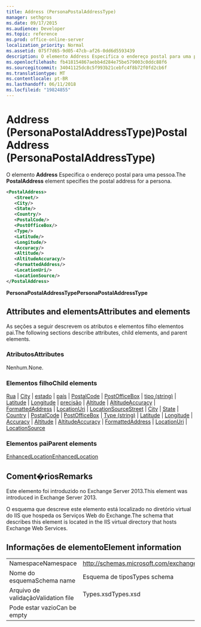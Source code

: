 ```yaml
---
title: Address (PersonaPostalAddressType)
manager: sethgros
ms.date: 09/17/2015
ms.audience: Developer
ms.topic: reference
ms.prod: office-online-server
localization_priority: Normal
ms.assetid: 075f7d65-9d05-47cb-af26-0dd6d5593439
description: O elemento Address Especifica o endereço postal para uma pessoa.
ms.openlocfilehash: fb418154867aebb4d284e75be579003c0ddc88f6
ms.sourcegitcommit: 34041125dc8c5f993b21cebfc4f8b72f0fd2cb6f
ms.translationtype: MT
ms.contentlocale: pt-BR
ms.lasthandoff: 06/11/2018
ms.locfileid: "19824855"
---
```

# <a name="postaladdress-personapostaladdresstype"></a><span data-ttu-id="c6470-103">Address (PersonaPostalAddressType)</span><span class="sxs-lookup"><span data-stu-id="c6470-103">PostalAddress (PersonaPostalAddressType)</span></span>

<span data-ttu-id="c6470-104">O elemento **Address** Especifica o endereço postal para uma pessoa.</span><span class="sxs-lookup"><span data-stu-id="c6470-104">The **PostalAddress** element specifies the postal address for a persona.</span></span> 
  
```XML
<PostalAddress>
   <Street/>
   <City/>
   <State/>
   <Country/>
   <PostalCode/>
   <PostOfficeBox/>
   <Type/>
   <Latitude/>
   <Longitude/>
   <Accuracy/>
   <Altitude/>
   <AltitudeAccuracy/>
   <FormattedAddress/>
   <LocationUri/>
   <LocationSource/>
</PostalAddress>
```

 <span data-ttu-id="c6470-105">**PersonaPostalAddressType**</span><span class="sxs-lookup"><span data-stu-id="c6470-105">**PersonaPostalAddressType**</span></span>
## <a name="attributes-and-elements"></a><span data-ttu-id="c6470-106">Attributes and elements</span><span class="sxs-lookup"><span data-stu-id="c6470-106">Attributes and elements</span></span>

<span data-ttu-id="c6470-107">As seções a seguir descrevem os atributos e elementos filho elementos pai.</span><span class="sxs-lookup"><span data-stu-id="c6470-107">The following sections describe attributes, child elements, and parent elements.</span></span>
  
### <a name="attributes"></a><span data-ttu-id="c6470-108">Atributos</span><span class="sxs-lookup"><span data-stu-id="c6470-108">Attributes</span></span>

<span data-ttu-id="c6470-109">Nenhum.</span><span class="sxs-lookup"><span data-stu-id="c6470-109">None.</span></span>
  
### <a name="child-elements"></a><span data-ttu-id="c6470-110">Elementos filho</span><span class="sxs-lookup"><span data-stu-id="c6470-110">Child elements</span></span>

<span data-ttu-id="c6470-111">[Rua](street.md) | [City](city.md) | [estado](state-ex15websvcsotherref.md) | [país](country.md) | [PostalCode](postalcode.md) | [PostOfficeBox](postofficebox.md) | [tipo (string)](type-string.md) | [Latitude](latitude.md)  |  [ Longitude](longitude.md) | [precisão](accuracy.md) | [Altitude](altitude.md) | [AltitudeAccuracy](altitudeaccuracy.md) | [FormattedAddress](formattedaddress.md) | [LocationUri](locationuri.md) | [LocationSource](locationsource.md)</span><span class="sxs-lookup"><span data-stu-id="c6470-111">[Street](street.md) | [City](city.md) | [State](state-ex15websvcsotherref.md) | [Country](country.md) | [PostalCode](postalcode.md) | [PostOfficeBox](postofficebox.md) | [Type (string)](type-string.md) | [Latitude](latitude.md) | [Longitude](longitude.md) | [Accuracy](accuracy.md) | [Altitude](altitude.md) | [AltitudeAccuracy](altitudeaccuracy.md) | [FormattedAddress](formattedaddress.md) | [LocationUri](locationuri.md) | [LocationSource](locationsource.md)</span></span>
  
### <a name="parent-elements"></a><span data-ttu-id="c6470-112">Elementos pai</span><span class="sxs-lookup"><span data-stu-id="c6470-112">Parent elements</span></span>

[<span data-ttu-id="c6470-113">EnhancedLocation</span><span class="sxs-lookup"><span data-stu-id="c6470-113">EnhancedLocation</span></span>](enhancedlocation.md)
  
## <a name="remarks"></a><span data-ttu-id="c6470-114">Coment�rios</span><span class="sxs-lookup"><span data-stu-id="c6470-114">Remarks</span></span>

<span data-ttu-id="c6470-115">Este elemento foi introduzido no Exchange Server 2013.</span><span class="sxs-lookup"><span data-stu-id="c6470-115">This element was introduced in Exchange Server 2013.</span></span>
  
<span data-ttu-id="c6470-116">O esquema que descreve este elemento está localizado no diretório virtual do IIS que hospeda os Serviços Web do Exchange.</span><span class="sxs-lookup"><span data-stu-id="c6470-116">The schema that describes this element is located in the IIS virtual directory that hosts Exchange Web Services.</span></span>
  
## <a name="element-information"></a><span data-ttu-id="c6470-117">Informações de elemento</span><span class="sxs-lookup"><span data-stu-id="c6470-117">Element information</span></span>

|||
|:-----|:-----|
|<span data-ttu-id="c6470-118">Namespace</span><span class="sxs-lookup"><span data-stu-id="c6470-118">Namespace</span></span>  <br/> |http://schemas.microsoft.com/exchange/services/2006/types  <br/> |
|<span data-ttu-id="c6470-119">Nome do esquema</span><span class="sxs-lookup"><span data-stu-id="c6470-119">Schema name</span></span>  <br/> |<span data-ttu-id="c6470-120">Esquema de tipos</span><span class="sxs-lookup"><span data-stu-id="c6470-120">Types schema</span></span>  <br/> |
|<span data-ttu-id="c6470-121">Arquivo de validação</span><span class="sxs-lookup"><span data-stu-id="c6470-121">Validation file</span></span>  <br/> |<span data-ttu-id="c6470-122">Types.xsd</span><span class="sxs-lookup"><span data-stu-id="c6470-122">Types.xsd</span></span>  <br/> |
|<span data-ttu-id="c6470-123">Pode estar vazio</span><span class="sxs-lookup"><span data-stu-id="c6470-123">Can be empty</span></span>  <br/> ||
   

